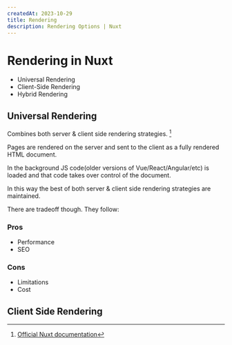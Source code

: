 ```yaml
---
createdAt: 2023-10-29
title: Rendering
description: Rendering Options | Nuxt
---
```


# Rendering in Nuxt

- Universal Rendering
- Client-Side Rendering
- Hybrid Rendering 

## Universal Rendering

Combines both server & client side rendering strategies. [^1]

Pages are rendered on the server and sent to the client as a fully rendered HTML document. 

In the background JS code(older versions of Vue/React/Angular/etc) is loaded and that code takes over control of the document.

In this way the best of both server & client side rendering strategies are maintained.

There are tradeoff though. They follow:

### Pros

- Performance
- SEO

### Cons

- Limitations
- Cost


## Client Side Rendering



[^1]: [Official Nuxt documentation](https://nuxt.com/docs/guide/concepts/rendering)